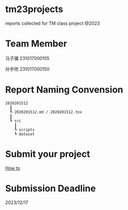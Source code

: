 # tm23projects

reports collected for TM class project @2023

# Team Member

马子骥 231017000155

孙宇欣 231017000150

# Report Naming Convension

```
2020201512
  ┃
  ┗ 2020201512.md / 2020201512.tex
  ┃
  ┗ src
    ┃
    ┗ scripts
    ┗ dataset  
```

# Submit your project
[How to](./Submission-Howto.md)

# Submission Deadline
2023/12/17
